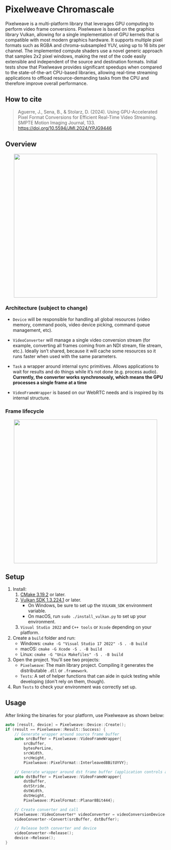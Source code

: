# Pixelweave Chromascale

Pixelweave is a multi-platform library that leverages GPU computing to perform video frame conversions. Pixelweave is based on the graphics library Vulkan, allowing for a single implementation of GPU kernels that is compatible with most modern graphics hardware. It supports multiple pixel formats such as RGBA and chroma-subsampled YUV, using up to 16 bits per channel. The implemented compute shaders use a novel generic approach that samples 2x2 pixel windows, making the rest of the code easily extensible and independent of the source and destination formats. Initial tests show that Pixelweave provides significant speedups when compared to the state-of-the-art CPU-based libraries, allowing real-time streaming applications to offload resource-demanding tasks from the CPU and therefore improve overall performance.

## How to cite

> Aguerre, J., Sena, B., & Stolarz, D. (2024). Using GPU-Accelerated Pixel Format Conversions for Efficient Real-Time Video Streaming. SMPTE Motion Imaging Journal, 133. https://doi.org/10.5594/JMI.2024/YPJG9446

## Overview

<p align="center">
    <img src="doc/Architecture.png" data-canonical-src="doc/Architecture.png" height="450" />
</p>

### Architecture (subject to change)

- `Device` will be responsible for handling all global resources (video memory, command pools, video device picking, command queue management, etc).

- `VideoConverter` will manage a single video conversion stream (for example, converting all frames coming from an NDI stream, file stream, etc.). Ideally isn’t shared, because it will cache some resources so it runs faster when used with the same parameters.

- `Task` a wrapper around internal sync primitives. Allows applications to wait for results and do things while it’s not done (e.g. process audio). **Currently, the converter works synchronously, which means the GPU processes a single frame at a time**

- `VideoFrameWrapper` is based on our WebRTC needs and is inspired by its internal structure.

### Frame lifecycle

<p align="center">
    <img src="doc/FrameLifeCycle.png" data-canonical-src="doc/Architecture.png" height="450" />
</p>

## Setup

1. Install:
    1. [CMake  3.19.2](https://cmake.org/download/) or later.
    2. [Vulkan SDK 1.3.224.1](https://vulkan.lunarg.com/sdk/home) or later.
        - On Windows, be sure to set up the `VULKAN_SDK` environment variable.
        - On macOS, run  `sudo ./install_vulkan.py` to set up your environment.
    3. `Visual Studio 2022` and `C++ tools` or `Xcode` depending on your platform.
2. Create a `build` folder and run:
    - Windows: `cmake -G "Visual Studio 17 2022" -S . -B build`
    - macOS: `cmake -G Xcode -S . -B build`
    - Linux: `cmake -G "Unix Makefiles" -S . -B build`
3. Open the project. You'll see two projects:
    - `Pixelweave`: The main library project. Compiling it generates the distributable `.dll` or `.framework`.
    - `Tests`: A set of helper functions that can aide in quick testing while developing (don't rely on them, though).
4. Run `Tests` to check your environment was correctly set up.

## Usage

After linking the binaries for your platform, use Pixelweave as shown below:

```cpp
auto [result, device] = Pixelweave::Device::Create();
if (result == Pixelweave::Result::Success) {
    // Generate wrapper around source frame buffer
    auto srcBuffer = Pixelweave::VideoFrameWrapper{
        srcBuffer,
        bytesPerLine,
        srcWidth,
        srcHeight,
        Pixelweave::PixelFormat::Interleaved8BitUYVY};

    // Generate wrapper around dst frame buffer (application controls allocation)
    auto dstBuffer = Pixelweave::VideoFrameWrapper{
        dstBuffer,
        dstStride,
        dstWidth,
        dstHeight,
        Pixelweave::PixelFormat::Planar8Bit444};

    // Create converter and call
    Pixelweave::VideoConverter* videoConverter = videoConversionDevice->CreateVideoConverter();
    videoConverter->Convert(srcBuffer, dstBuffer);

    // Release both converter and device
    videoConverter->Release();
    device->Release();
}
```
